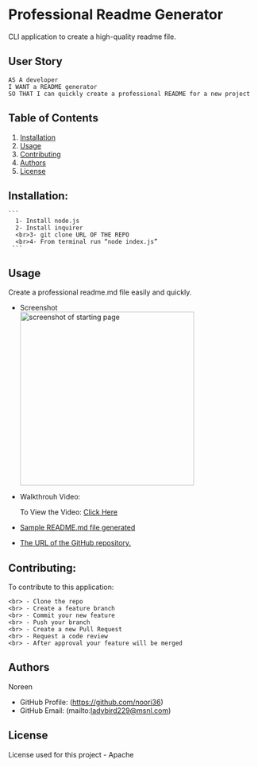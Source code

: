 # Professional Readme Generator

  CLI application to create a high-quality readme file.
  
 ## User Story
```
AS A developer
I WANT a README generator
SO THAT I can quickly create a professional README for a new project
```

 
  ## Table of Contents

  1. [Installation](#installation)
  1. [Usage](#usgae)
  3. [Contributing](#contributing)
  4. [Authors](#authors%20and%20acknowledgment)
  5. [License](#license)


  ## Installation:
    ```
      1- Install node.js  
      2- Install inquirer
      <br>3- git clone URL OF THE REPO
      <br>4- From terminal run “node index.js”
     ``` 


  ## Usage
  Create a professional readme.md file easily and quickly.
  
  - Screenshot
  <br><img src="./assests/images/screen.png" alt="screenshot of starting page" width="350"/>
  
  - Walkthrouh Video:

    <p>To View the Video: <a href="https://drive.google.com/file/d/1z143MG2gltlaBp-d7DmlggEckM6AAdLm/preview"> Click Here</a></p>
    
  - <p><a href="./ReadmeGenerator.md">Sample README.md file generated</a></p>
  -   [The URL of the GitHub repository.](https://github.com/noori36/Professional-README-Generator)
 

  ## Contributing:
  To contribute to this application:
  ```
  <br> - Clone the repo 
  <br> - Create a feature branch 
  <br> - Commit your new feature 
  <br> - Push your branch 
  <br> - Create a new Pull Request 
  <br> - Request a code review 
  <br> - After approval your feature will be merged
  ```
  
  ## Authors

  Noreen
  * GitHub Profile: (https://github.com/noori36)
  * GitHub Email: (mailto:ladybird229@msnl.com)
  

## License

License used for this project - Apache
    

